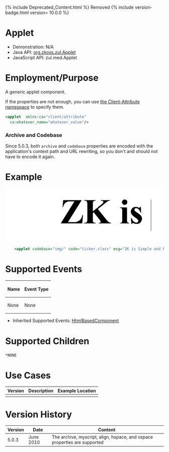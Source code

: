 

{% include Deprecated_Content.html %} Removed {% include version-badge.html version=
10.0.0 %}

# Applet

- Demonstration: N/A
- Java API: [org.zkoss.zul.Applet](https://www.zkoss.org/javadoc/latest/zk/org/zkoss/zul/Applet.html)
- JavaScript API: <javadoc directory="jsdoc">zul.med.Applet</javadoc>


# Employment/Purpose

A generic applet component.

If the properties are not enough, you can use [ the Client-Attribute namespace](ZUML_Reference/ZUML/Namespaces/Client_Attribute)
to specify them.

```xml
<applet  xmlns:ca="client/attribute"
  ca:whatever_name="whatever_value"/>
```

### Archive and Codebase

Since 5.0.3, both `archive` and `codebase` properties are encoded with
the application's context path and URL rewriting, so you don't and
should not have to encode it again.

# Example

![](/zk_component_ref/images/ZKComRef_Applet_Examples.PNG)

```xml
    <applet codebase="img/" code="ticker.class" msg="ZK is Simple and Rich!" width="580px" />
```

# Supported Events

<table>
<thead>
<tr class="header">
<th><center>
<p>Name</p>
</center></th>
<th><center>
<p>Event Type</p>
</center></th>
</tr>
</thead>
<tbody>
<tr class="odd">
<td><p>None</p></td>
<td><p>None</p></td>
</tr>
</tbody>
</table>

- Inherited Supported Events: [ HtmlBasedComponent]({{site.baseurl}}/zk_component_ref/base_components/htmlbasedcomponent#Supported_Events)

# Supported Children

`*NONE`

# Use Cases

| Version | Description | Example Location |
|---------|-------------|------------------|
|         |             |                  |

# Version History



| Version | Date      | Content                                                                   |
|---------|-----------|---------------------------------------------------------------------------|
| 5.0.3   | June 2010 | The archive, myscript, align, hspace, and vspace properties are supported |


